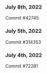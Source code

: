 ### July 8th, 2022

Commit #42745

### July 5th, 2022

Commit #314353


### July 4th, 2022

Commit #72281
